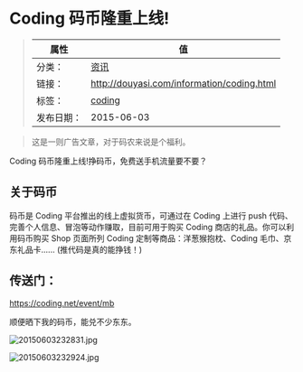 # Coding 码币隆重上线!

>|  属性  |  值  |
>| ----- | ----- |
>| 分类： | [资讯](http://douyasi.com/category/information/) |
>| 链接： | http://douyasi.com/information/coding.html |
>| 标签： | [coding](http://douyasi.com/tag/coding)  |
>| 发布日期： | 2015-06-03 |

>    这是一则广告文章，对于码农来说是个福利。

Coding 码币隆重上线!挣码币，免费送手机流量要不要？

## 关于码币

码币是 Coding 平台推出的线上虚拟货币，可通过在 Coding 上进行 push 代码、完善个人信息、冒泡等动作赚取，目前可用于购买 Coding 商店的礼品。你可以利用码币购买 Shop 页面所列 Coding 定制等商品：洋葱猴抱枕、Coding 毛巾、京东礼品卡...... (推代码是真的能挣钱！)

## 传送门：
https://coding.net/event/mb

顺便晒下我的码币，能兑不少东东。

![20150603232831.jpg][1]

![20150603232924.jpg][2]


  [1]: http://douyasi.com/usr/uploads/2015/06/2867424753.jpg
  [2]: http://douyasi.com/usr/uploads/2015/06/818730659.jpg